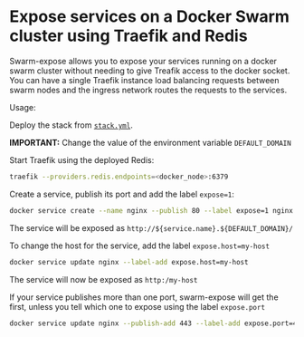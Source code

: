 # Expose services on a Docker Swarm cluster using Traefik and Redis

Swarm-expose allows you to expose your services running on a docker swarm cluster without needing to give Treafik access to the docker socket. You can have a single Traefik instance load balancing requests between swarm nodes and the ingress network routes the requests to the services.

Usage:

Deploy the stack from [`stack.yml`](./stack.yml).

**IMPORTANT:** Change the value of the environment variable `DEFAULT_DOMAIN`

Start Traefik using the deployed Redis:

```sh
traefik --providers.redis.endpoints=<docker_node>:6379
```
Create a service, publish its port and add the label `expose=1`:

```sh
docker service create --name nginx --publish 80 --label expose=1 nginx
```

The service will be exposed as `http://${service.name}.${DEFAULT_DOMAIN}/`

To change the host for the service, add the label `expose.host=my-host`

```sh
docker service update nginx --label-add expose.host=my-host
```

The service will now be exposed as `http:/my-host`

If your service publishes more than one port, swarm-expose will get the first, unless you tell which one to expose using the label `expose.port`

```sh
docker service update nginx --publish-add 443 --label-add expose.port=443
```
